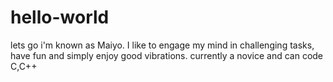 # hello-world
lets go
i'm known as Maiyo. I like to engage my mind in challenging tasks, have fun and simply enjoy good vibrations. currently a novice and can code C,C++   
